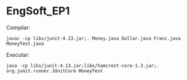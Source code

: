 # EngSoft_EP1

Compilar:

```
javac -cp libs/junit-4.13.jar;. Money.java Dollar.java Franc.java MoneyTest.java
```

Executar:

```
java -cp libs/junit-4.13.jar;libs/hamcrest-core-1.3.jar;. org.junit.runner.JUnitCore MoneyTest
```